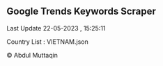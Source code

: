 

## Google Trends Keywords Scraper 
 
Last Update 22-05-2023 , 15:25:11

Country List :
VIETNAM.json



© Abdul Muttaqin 
